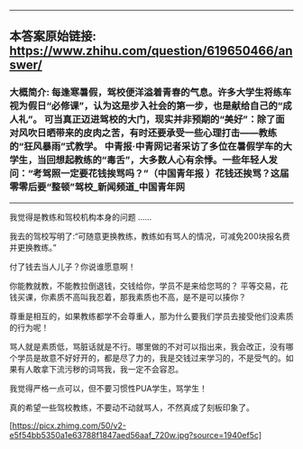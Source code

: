 ----------------------------------------
## 本答案原始链接: https://www.zhihu.com/question/619650466/answer/
### 大概简介: 每逢寒暑假，驾校便洋溢着青春的气息。许多大学生将练车视为假日“必修课”，认为这是步入社会的第一步，也是献给自己的“成人礼”。 可当真正迈进驾校的大门，现实并非预期的“美好”：除了面对风吹日晒带来的皮肉之苦，有时还要承受一些心理打击——教练的“狂风暴雨”式教学。 中青报·中青网记者采访了多位在暑假学车的大学生，当回想起教练的“毒舌”，大多数人心有余悸。一些年轻人发问：“考驾照一定要花钱挨骂吗？”（中国青年报 ）花钱还挨骂？这届零零后要“整顿”驾校_新闻频道_中国青年网
----------------------------------------
我觉得是教练和驾校机构本身的问题 ……

我去的驾校写明了:“可随意更换教练，教练如有骂人的情况，可减免200块报名费并更换教练。”

付了钱去当人儿子？你说谁愿意啊！

你能教就教，不能教拉倒退钱，交钱给你，学员不是来给您骂的？ 平等交易，花钱买课，你素质不高叫我忍着，那我素质也不高，是不是可以揍你？

尊重是相互的，如果教练都学不会尊重人，那为什么要我们学员去接受他们没素质的行为呢！

骂人就是素质低，骂脏话就是不行。哪里做的不对可以指出来，我会改正，没有哪个学员是故意不好好开的，都是尽了力的，我是交钱过来学习的，不是受气的。如果有人敢拿下流污秽的词骂我，我一定不会容忍。

我觉得严格一点可以，但不要习惯性PUA学生，骂学生！

真的希望一些驾校教练，不要动不动就骂人，不然真成了刻板印象了。

[https://picx.zhimg.com/50/v2-e5f54bb5350a1e63788f1847aed56aaf_720w.jpg?source=1940ef5c]

